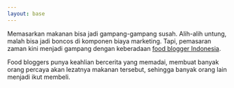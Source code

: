 ```yaml
---
layout: base
---
```

Memasarkan makanan bisa jadi gampang-gampang susah. Alih-alih untung, malah bisa jadi boncos di komponen biaya marketing.
Tapi, pemasaran zaman kini menjadi gampang dengan keberadaan [food blogger Indonesia](https://vickyfahmi.com).

Food bloggers punya keahlian bercerita yang memadai, membuat banyak orang percaya akan lezatnya makanan tersebut, sehingga banyak orang lain menjadi ikut membeli.
